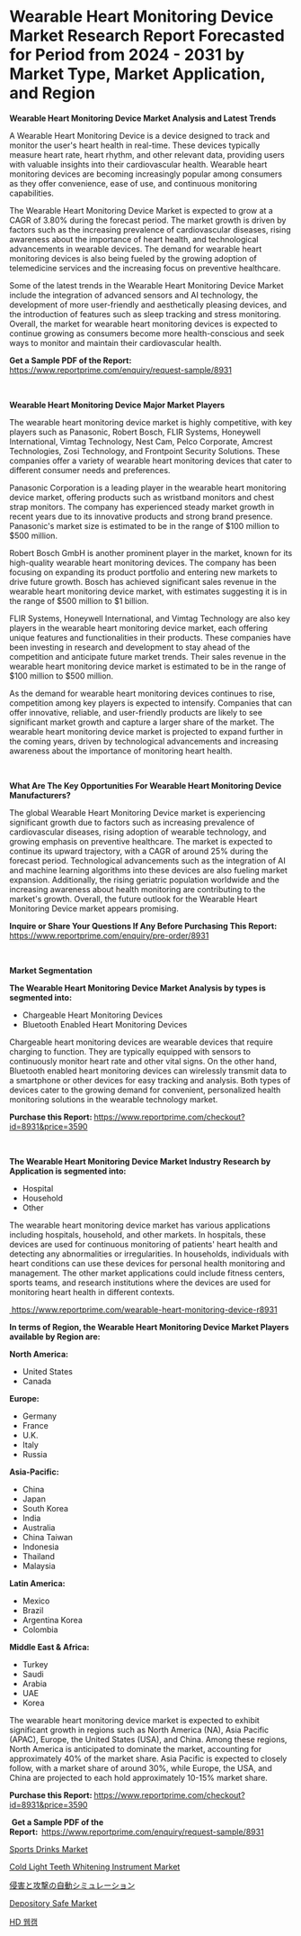 <p><h1>Wearable Heart Monitoring Device Market Research Report Forecasted for Period from 2024 -  2031 by Market Type, Market Application, and Region</h1></p><p><strong>Wearable Heart Monitoring Device Market Analysis and Latest Trends</strong></p>
<p><p>A Wearable Heart Monitoring Device is a device designed to track and monitor the user's heart health in real-time. These devices typically measure heart rate, heart rhythm, and other relevant data, providing users with valuable insights into their cardiovascular health. Wearable heart monitoring devices are becoming increasingly popular among consumers as they offer convenience, ease of use, and continuous monitoring capabilities.</p><p>The Wearable Heart Monitoring Device Market is expected to grow at a CAGR of 3.80% during the forecast period. The market growth is driven by factors such as the increasing prevalence of cardiovascular diseases, rising awareness about the importance of heart health, and technological advancements in wearable devices. The demand for wearable heart monitoring devices is also being fueled by the growing adoption of telemedicine services and the increasing focus on preventive healthcare.</p><p>Some of the latest trends in the Wearable Heart Monitoring Device Market include the integration of advanced sensors and AI technology, the development of more user-friendly and aesthetically pleasing devices, and the introduction of features such as sleep tracking and stress monitoring. Overall, the market for wearable heart monitoring devices is expected to continue growing as consumers become more health-conscious and seek ways to monitor and maintain their cardiovascular health.</p></p>
<p><strong>Get a Sample PDF of the Report:&nbsp;</strong> <a href="https://www.reportprime.com/enquiry/request-sample/8931">https://www.reportprime.com/enquiry/request-sample/8931</a></p>
<p>&nbsp;</p>
<p><strong>Wearable Heart Monitoring Device Major Market Players</strong></p>
<p><p>The wearable heart monitoring device market is highly competitive, with key players such as Panasonic, Robert Bosch, FLIR Systems, Honeywell International, Vimtag Technology, Nest Cam, Pelco Corporate, Amcrest Technologies, Zosi Technology, and Frontpoint Security Solutions. These companies offer a variety of wearable heart monitoring devices that cater to different consumer needs and preferences.</p><p>Panasonic Corporation is a leading player in the wearable heart monitoring device market, offering products such as wristband monitors and chest strap monitors. The company has experienced steady market growth in recent years due to its innovative products and strong brand presence. Panasonic's market size is estimated to be in the range of $100 million to $500 million.</p><p>Robert Bosch GmbH is another prominent player in the market, known for its high-quality wearable heart monitoring devices. The company has been focusing on expanding its product portfolio and entering new markets to drive future growth. Bosch has achieved significant sales revenue in the wearable heart monitoring device market, with estimates suggesting it is in the range of $500 million to $1 billion.</p><p>FLIR Systems, Honeywell International, and Vimtag Technology are also key players in the wearable heart monitoring device market, each offering unique features and functionalities in their products. These companies have been investing in research and development to stay ahead of the competition and anticipate future market trends. Their sales revenue in the wearable heart monitoring device market is estimated to be in the range of $100 million to $500 million.</p><p>As the demand for wearable heart monitoring devices continues to rise, competition among key players is expected to intensify. Companies that can offer innovative, reliable, and user-friendly products are likely to see significant market growth and capture a larger share of the market. The wearable heart monitoring device market is projected to expand further in the coming years, driven by technological advancements and increasing awareness about the importance of monitoring heart health.</p></p>
<p>&nbsp;</p>
<p><strong>What Are The Key Opportunities For Wearable Heart Monitoring Device Manufacturers?</strong></p>
<p><p>The global Wearable Heart Monitoring Device market is experiencing significant growth due to factors such as increasing prevalence of cardiovascular diseases, rising adoption of wearable technology, and growing emphasis on preventive healthcare. The market is expected to continue its upward trajectory, with a CAGR of around 25% during the forecast period. Technological advancements such as the integration of AI and machine learning algorithms into these devices are also fueling market expansion. Additionally, the rising geriatric population worldwide and the increasing awareness about health monitoring are contributing to the market's growth. Overall, the future outlook for the Wearable Heart Monitoring Device market appears promising.</p></p>
<p><strong>Inquire or Share Your Questions If Any Before Purchasing This Report:</strong> <a href="https://www.reportprime.com/enquiry/pre-order/8931">https://www.reportprime.com/enquiry/pre-order/8931</a></p>
<p>&nbsp;</p>
<p><strong>Market Segmentation</strong></p>
<p><strong>The Wearable Heart Monitoring Device Market Analysis by types is segmented into:</strong></p>
<p><ul><li>Chargeable Heart Monitoring Devices</li><li>Bluetooth Enabled Heart Monitoring Devices</li></ul></p>
<p><p>Chargeable heart monitoring devices are wearable devices that require charging to function. They are typically equipped with sensors to continuously monitor heart rate and other vital signs. On the other hand, Bluetooth enabled heart monitoring devices can wirelessly transmit data to a smartphone or other devices for easy tracking and analysis. Both types of devices cater to the growing demand for convenient, personalized health monitoring solutions in the wearable technology market.</p></p>
<p><strong>Purchase this Report:&nbsp;</strong><a href="https://www.reportprime.com/checkout?id=8931&price=3590">https://www.reportprime.com/checkout?id=8931&price=3590</a></p>
<p>&nbsp;</p>
<p><strong>The Wearable Heart Monitoring Device Market Industry Research by Application is segmented into:</strong></p>
<p><ul><li>Hospital</li><li>Household</li><li>Other</li></ul></p>
<p><p>The wearable heart monitoring device market has various applications including hospitals, household, and other markets. In hospitals, these devices are used for continuous monitoring of patients' heart health and detecting any abnormalities or irregularities. In households, individuals with heart conditions can use these devices for personal health monitoring and management. The other market applications could include fitness centers, sports teams, and research institutions where the devices are used for monitoring heart health in different contexts.</p></p>
<p><a href="https://www.reportprime.com/wearable-heart-monitoring-device-r8931">&nbsp;https://www.reportprime.com/wearable-heart-monitoring-device-r8931</a></p>
<p><strong>In terms of Region, the Wearable Heart Monitoring Device Market Players available by Region are:</strong></p>
<p>
    <p> <strong> North America: </strong>
        <ul>
            <li>United States</li>
            <li>Canada</li>
        </ul>
        </p> 
    <p> <strong> Europe: </strong>
        <ul>
            <li>Germany</li>
            <li>France</li>
            <li>U.K.</li>
            <li>Italy</li>
            <li>Russia</li>
        </ul>
        </p> 
    <p> <strong> Asia-Pacific: </strong>
        <ul>
            <li>China</li>
            <li>Japan</li>
            <li>South Korea</li>
            <li>India</li>
            <li>Australia</li>
            <li>China Taiwan</li>
            <li>Indonesia</li>
            <li>Thailand</li>
            <li>Malaysia</li>
        </ul>
        </p> 
    <p> <strong> Latin America: </strong>
        <ul>
            <li>Mexico</li>
            <li>Brazil</li>
            <li>Argentina Korea</li>
            <li>Colombia</li>
        </ul>
        </p> 
    <p> <strong> Middle East & Africa: </strong>
        <ul>
            <li>Turkey</li>
            <li>Saudi</li>
            <li>Arabia</li>
            <li>UAE</li>
            <li>Korea</li>
        </ul>
    </p>
    </p>
<p><p>The wearable heart monitoring device market is expected to exhibit significant growth in regions such as North America (NA), Asia Pacific (APAC), Europe, the United States (USA), and China. Among these regions, North America is anticipated to dominate the market, accounting for approximately 40% of the market share. Asia Pacific is expected to closely follow, with a market share of around 30%, while Europe, the USA, and China are projected to each hold approximately 10-15% market share.</p></p>
<p><strong>Purchase this Report: </strong><a href="https://www.reportprime.com/checkout?id=8931&price=3590">https://www.reportprime.com/checkout?id=8931&price=3590</a></p>
<p>&nbsp;<strong>Get a Sample PDF of the Report:&nbsp;&nbsp;</strong><a href="https://www.reportprime.com/enquiry/request-sample/8931">https://www.reportprime.com/enquiry/request-sample/8931</a></p>
<p><strong></strong></p>
<p><p><a href="https://www.linkedin.com/pulse/sports-drinks-market-size-reveals-best-marketing-channels-global-nhfrf?trackingId=sZYAGiH3ntJxZGJWuUA5Eg%3D%3D">Sports Drinks Market</a></p><p><a href="https://github.com/Hazelklievgspy6vdcsmu106w/Market-Research-Report-List-2/blob/main/cold-light-teeth-whitening-instrument-market.md">Cold Light Teeth Whitening Instrument Market</a></p><p><a href="https://github.com/andym141978/Market-Research-Report-List-1/blob/main/500216977701.md">侵害と攻撃の自動シミュレーション</a></p><p><a href="https://issuu.com/reportprime-2/docs/depository-safe-market-size-2030.pptx">Depository Safe Market</a></p><p><a href="https://github.com/vsckjg50460/Market-Research-Report-List-2/blob/main/947577373423.md">HD 웹캠</a></p></p>
